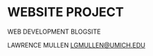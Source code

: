 WEBSITE PROJECT
======================
WEB DEVELOPMENT BLOGSITE

LAWRENCE MULLEN <LGMULLEN@UMICH.EDU>
